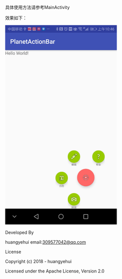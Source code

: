 具体使用方法请参考MainActivity

效果如下：

<img src="https://raw.githubusercontent.com/huangyehui/PlanetActionBar/master/preview.jpg" width="360" height="640" alt="预览图"/>


Developed By

huangyehui email:309577042@qq.com

License

Copyright (c) 2018 - huangyehui

Licensed under the Apache License, Version 2.0